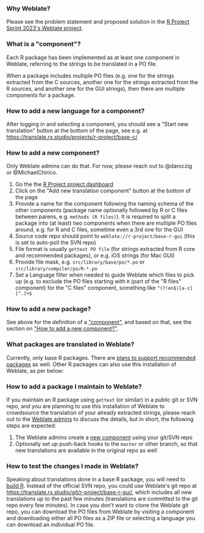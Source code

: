 ### Why Weblate?

Please see the problem statement and proposed solution in the [R Project Sprint 2023's Weblate project](https://contributor.r-project.org/r-project-sprint-2023/projects/weblate-improvements/#problem-statement).

### What is a "component"?

Each R package has been implemented as at least one component in Weblate, referring to the strings to be translated in a PO file.

When a package includes multiple PO files (e.g. one for the strings extracted from the C sources, another one for the strings extracted from the R sources, and another one for the GUI strings), then there are multiple components for a package.

### How to add a new language for a component?

After logging in and selecting a component, you should see a "Start new translation" button at the bottom of the page, see e.g. at https://translate.rx.studio/projects/r-project/base-c/

### How to add a new component?

Only Weblate admins can do that. For now, please reach out to @daroczig or @MichaelChirico.

1. Go the the [R Project project dashboard](https://translate.rx.studio/projects/r-project/)
2. Click on the "Add new translation component" button at the bottom of the page
3. Provide a name for the component following the naming schema of the other components (package name optionally followed by R or C files between parens, e.g. `methods (R files)`). It is required to split a package into (at least) two components when there are multiple PO files around, e.g. for R and C files, sometime even a 3rd one for the GUI
4. Source code repo should point to `weblate://r-project/base-r-gui` (this is set to auto-poll the SVN repo)
5. File format is usually `gettext PO file` (for strings extracted from R core and recommended packages), or e.g. iOS strings (for Mac GUI)
6. Provide file mask, e.g. `src/library/base/po/*.po` or `src/library/compiler/po/R-*.po`
7. Set a Language filter when needed to guide Weblate which files to pick up (e.g. to exclude the PO files starting with `R` (part of the "R files" component) for the "C files" component, something like `^(?!en$)[a-z][^.]+$`

### How to add a new package?

See above for the definition of a ["component"](#what-is-a-component), and based on that, see the section on ["How to add a new component?"](#how-to-add-a-new-component).

### What packages are translated in Weblate?

Currently, only base R packages. There are [plans to support recommended packages](https://github.com/r-devel/translations/issues/21) as well. Other R packages can also use this installation of Weblate, as per below:

### How to add a package I maintain to Weblate?

If you maintain an R package using `gettext` (or similar) in a public git or SVN repo, and you are planning to use this installation of Weblate to crowdsource the translation of your already extracted strings, please reach out to the [Weblate admins](https://github.com/r-devel/translations/wiki/Weblate-server#administrators) to discuss the details, but in short, the following steps are expected:

1. The Weblate admins create a [new component](#how-to-add-a-new-component) using your git/SVN repo
2. Optionally set up push-back hooks to the `master` or other branch, so that new translations are available in the original repo as well

### How to test the changes I made in Weblate?

Speaking about translations done in a base R package, you will need to [build R](https://contributor.r-project.org/rdevguide/GetStart.html#building-r). Instead of the official SVN repo, you could use Weblate's git repo at https://translate.rx.studio/git/r-project/base-r-gui/, which includes all new translations up to the past few minutes (translations are committed to the git repo every few minutes). In case you don't want to clone the Weblate git repo, you can download the PO files from Weblate by visiting a component and downloading either all PO files as a ZIP file or selecting a language you can download an individual PO file.